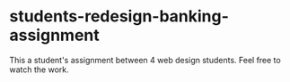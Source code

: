 students-redesign-banking-assignment
====================================

This a student's assignment between 4 web design students. Feel free to watch the work. 
